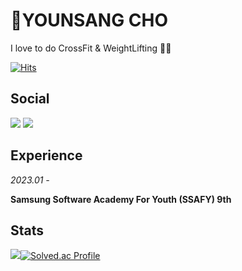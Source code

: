 # :muscle:YOUNSANG CHO

I love to do CrossFit & WeightLifting 🏋🏻

[![Hits](https://hits.seeyoufarm.com/api/count/incr/badge.svg?url=https%3A%2F%2Fgithub.com%2FYOUNPRIZE&count_bg=%23F102B6&title_bg=%23555555&icon=ghostery.svg&icon_color=%23E7E7E7&title=hello%3A%29&edge_flat=false)](https://github.com/YOUNPRIZE)

## Social

<img src="https://img.shields.io/badge/ysang10@gmail.com-20a7c9?style=flat-square&logo=Gmail&logoColor=black"/> <a href="https://younprize.tistory.com/"><img src="https://img.shields.io/badge/YOUNPRIZE-C94220?style=flat-square&logo=Tistory&logoColor=black"/>

</a>

## Experience

*2023.01 -*

**Samsung Software Academy For Youth (SSAFY) 9th**

## Stats

<!--<img align='left' width='30%' src="https://github-readme-stats.vercel.app/api?username=YOUNPRIZE&show_icons=true&theme=radical">-->

<img src="https://github-readme-stats.vercel.app/api/top-langs/?username=YOUNPRIZE&layout=compact&theme=radical">[![Solved.ac Profile](http://mazassumnida.wtf/api/v2/generate_badge?boj=younprize)](https://solved.ac/younprize/)

<!--<img align='left' width='40%' src="http://mazassumnida.wtf/api/v2/generate_badge?boj=younprize">-->
